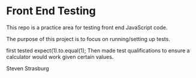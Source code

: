 # Front End Testing

This repo is a practice area for testing front end JavaScript code.

The purpose of this project is to focus on running/setting up tests.

first tested expect(1).to.equal(1);
Then made test qualifications to ensure a calculator would work given certain values.

Steven Strasburg
